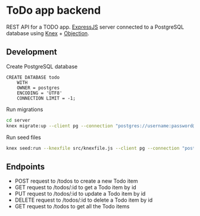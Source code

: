 # ToDo app backend

REST API for a TODO app. [ExpressJS](https://expressjs.com/) server connected to a PostgreSQL database using [Knex](http://knexjs.org/) + [Objection](https://vincit.github.io/objection.js/).

## Development

Create PostgreSQL database

```
CREATE DATABASE todo
    WITH
    OWNER = postgres
    ENCODING = 'UTF8'
    CONNECTION LIMIT = -1;
```

Run migrations

```sh
cd server
knex migrate:up --client pg --connection "postgres://username:password@host:port/database" --migrations-directory src/migrations
```

Run seed files

```sh
knex seed:run --knexfile src/knexfile.js --client pg --connection "postgres://username:password@host:port/database"
```

## Endpoints

- POST request to /todos to create a new Todo item
- GET request to /todos/:id to get a Todo item by id
- PUT request to /todos/:id to update a Todo item by id
- DELETE request to /todos/:id to delete a Todo item by id
- GET request to /todos to get all the Todo items
